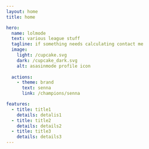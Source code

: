 ```yaml
---
layout: home
title: home

hero:
  name: lolmode
  text: various league stuff
  tagline: if something needs calculating contact me
  image:
    light: /cupcake.svg
    dark: /cupcake_dark.svg
    alt: asasinmode profile icon
    
  actions:
    - theme: brand
      text: senna
      link: /champions/senna

features:
  - title: title1
    details: detalis1
  - title: title2
    details: details2
  - title: title3
    details: details3
---
```

